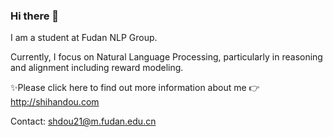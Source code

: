 ### Hi there 👋

I am a student at Fudan NLP Group.

Currently, I focus on Natural Language Processing, particularly in reasoning and alignment including reward modeling.

✨Please click here to find out more information about me 👉 http://shihandou.com

Contact: shdou21@m.fudan.edu.cn

<!--
**Ablustrund/Ablustrund** is a ✨ _special_ ✨ repository because its `README.md` (this file) appears on your GitHub profile.

Here are some ideas to get you started:

- 🔭 I’m currently working on ...
- 🌱 I’m currently learning ...
- 👯 I’m looking to collaborate on ...
- 🤔 I’m looking for help with ...
- 💬 Ask me about ...
- 📫 How to reach me: ...
- 😄 Pronouns: ...
- ⚡ Fun fact: ...
-->
